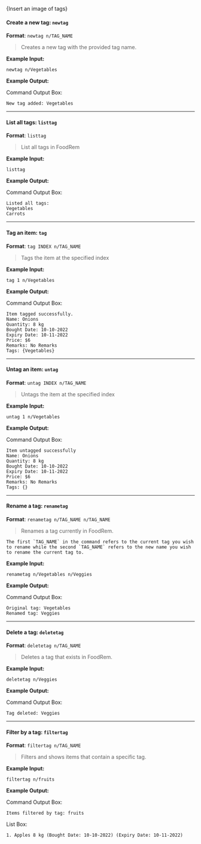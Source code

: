 <!-- markdownlint-disable-file first-line-h1 -->
{Insert an image of tags}

#### Create a new tag: `newtag`

**Format**: `newtag n/TAG_NAME`

> Creates a new tag with the provided tag name.

**Example Input:**

```text
newtag n/Vegetables
```

**Example Output:**

Command Output Box:

```text
New tag added: Vegetables
```

---

#### List all tags: `listtag`

**Format**: `listtag`

> List all tags in FoodRem

**Example Input:**

```text
listtag
```

**Example Output:**

Command Output Box:

```text
Listed all tags:
Vegetables
Carrots
```

---

#### Tag an item: `tag`

**Format**: `tag INDEX n/TAG_NAME `

> Tags the item at the specified index

**Example Input:**

```text
tag 1 n/Vegetables
```

**Example Output:**

Command Output Box:

```text
Item tagged successfully.
Name: Onions
Quantity: 8 kg
Bought Date: 10-10-2022
Expiry Date: 10-11-2022
Price: $6
Remarks: No Remarks
Tags: {Vegetables}
```

---

#### Untag an item: `untag`

**Format**: `untag INDEX n/TAG_NAME`

> Untags the item at the specified index

**Example Input:**

```text
untag 1 n/Vegetables
```

**Example Output:**

Command Output Box:

```text
Item untagged successfully
Name: Onions
Quantity: 8 kg
Bought Date: 10-10-2022
Expiry Date: 10-11-2022
Price: $6
Remarks: No Remarks
Tags: {}
```

---

#### Rename a tag: `renametag`

**Format**: `renametag n/TAG_NAME n/TAG_NAME`

> Renames a tag currently in FoodRem.

```note
The first `TAG_NAME` in the command refers to the current tag you wish to rename while the second `TAG_NAME` refers to the new name you wish to rename the current tag to.
```

**Example Input:**

```text
renametag n/Vegetables n/Veggies
```

**Example Output:**

Command Output Box:

```text
Original tag: Vegetables
Renamed tag: Veggies
```

---

#### Delete a tag: `deletetag`

**Format**: `deletetag n/TAG_NAME`

> Deletes a tag that exists in FoodRem.

**Example Input:**

```text
deletetag n/Veggies
```

**Example Output:**

Command Output Box:

```text
Tag deleted: Veggies
```

---

#### Filter by a tag: `filtertag`

**Format**: `filtertag n/TAG_NAME`

> Filters and shows items that contain a specific tag.

**Example Input:**

```text
filtertag n/fruits
```

**Example Output:**

Command Output Box:

```text
Items filtered by tag: fruits
```

List Box:

```text
1. Apples 8 kg (Bought Date: 10-10-2022) (Expiry Date: 10-11-2022)
```
